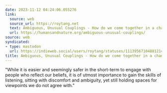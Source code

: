 ```yaml
---
date: 2023-11-12 04:24:06.055276
link:
  source: web
  source_url: https://roytang.net
  text: Ambiguous, Unusual Couplings - How do we come together in a changing world?
  url: https://humansandnature.org/ambiguous-unusual-couplings/
source: web
syndicated:
- type: mastodon
  url: https://indieweb.social/users/roytang/statuses/111395671048812149
title: Ambiguous, Unusual Couplings - How do we come together in a changing world?
---
```


"While it is easier and seemingly safer in the short-term to engage with people who reflect our beliefs, it is of utmost importance to gain the skills of listening, sitting with discomfort and ambiguity, yet still holding spaces for viewpoints we do not agree with."